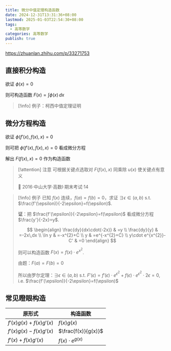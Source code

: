 ```yaml
---
title: 微分中值定理构造函数
date: 2024-12-31T13:31:36+08:00
lastmod: 2025-01-03T22:54:30+08:00
tags:
  - 高等数学
categories: 高等数学
publish: true
---
```


https://zhuanlan.zhihu.com/p/33271753

## 直接积分构造

欲证 $\phi(x)=0$

则可构造函数 $F(x)=\int \phi (x) \, dx$

>[!info] 例子：柯西中值定理证明

## 微分方程构造

欲证 $\phi(f'(x),f(x),x)=0$

则可把 $\phi(f'(x),f(x),x)=0$ 看成微分方程

解出 $F(f(x),x)=0$ 作为构造函数

>[!attention] 注意
>可根据关键点选取对 $F(f(x),x)$ 同乘除 $u(x)$ 使关键点有意义
>
>🔗 2016·中山大学·高数I·期末考试·14

>[!info] 例子
>已知 $f(x)$ 连续，$f(a)=f(b)=0$，求证 $\exists \epsilon \in(a,b)$ s.t. $\frac{f'(\epsilon)}{-2\epsilon}=f(\epsilon)$.
>
>**证**：把 $\frac{f'(\epsilon)}{-2\epsilon}=f(\epsilon)$ 看成微分方程 $\frac{y'}{-2x}=y$.
>
>$$
>\begin{align}
>\frac{dy}{dx\cdot(-2x)} & =y \\
>\frac{dy}{y} & =-2x\,dx \\
>\ln y & =-x^{2}+C \\
>y & =e^{-x^{2}+C} \\
>y\cdot e^{x^{2}}-C' & =0
>\end{align}
>$$
>
>则可以构造函数 $F(x)=f(x)\cdot e^{x^{2}}$.
>
>由题：$F(a)=F(b)=0$
>
>所以由罗尔定理：$\exists\epsilon \in(a,b)$ s.t. $F'(\epsilon)=f'(\epsilon)\cdot e^{\epsilon^{2}}+f(\epsilon)\cdot e^{\epsilon^{2}}\cdot 2\epsilon=0$, i.e. $\frac{f'(\epsilon)}{-2\epsilon}=f(\epsilon)$

## 常见瞪眼构造

| 原形式                   | 构造函数                 |
| --------------------- | -------------------- |
| $f'(x)g(x)+f(x)g'(x)$ | $f(x)g(x)$           |
| $f'(x)g(x)-f(x)g'(x)$ | $\frac{f(x)}{g(x)}$  |
| $f'(x)+f(x)g'(x)$     | $f(x)\cdot e^{g(x)}$ |
